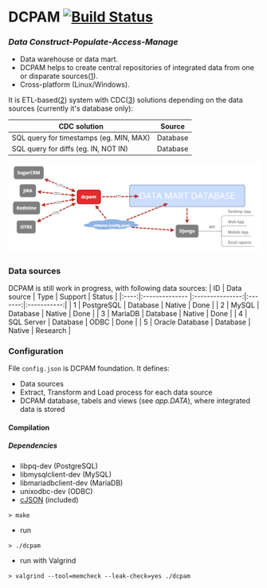 # DCPAM [![Build Status](https://travis-ci.org/OrionExplorer/dcpam.svg?branch=master)](https://travis-ci.org/OrionExplorer/dcpam)
### _Data Construct-Populate-Access-Manage_
* Data warehouse or data mart.
* DCPAM helps to create central repositories of integrated data from one or disparate sources([1]).
* Cross-platform (Linux/Windows).

It is ETL-based([2]) system with CDC([3]) solutions depending on the data sources (currently it's database only):

| CDC solution                            | Source        |
|-----------------------------------------|:-------------:| 
| SQL query for timestamps (eg. MIN, MAX) | Database      |
| SQL query for diffs (eg. IN, NOT IN)    | Database      |


![Architecture overview](https://raw.githubusercontent.com/OrionExplorer/dcpam/master/docs/architecture.png)


### Data sources
DCPAM is still work in progress, with following data sources:
|  ID  | Data source     | Type            | Support | Status      |
|:----:|:--------------  |:---------------:|:-------:|:-----------:|
| 1    | PostgreSQL      | Database        | Native  | Done        |
| 2    | MySQL           | Database        | Native  | Done        |
| 3    | MariaDB         | Database        | Native  | Done        |
| 4    | SQL Server      | Database        | ODBC    | Done        |
| 5    | Oracle Database | Database        | Native  | Research    |


### Configuration
File `config.json` is DCPAM foundation. It defines:
* Data sources
* Extract, Transform and Load process for each data source
* DCPAM database, tabels and views (see _app.DATA_), where integrated data is stored


#### Compilation
##### Dependencies
- libpq-dev (PostgreSQL)
- libmysqlclient-dev (MySQL)
- libmariadbclient-dev (MariaDB)
- unixodbc-dev (ODBC)
- [cJSON](https://github.com/DaveGamble/cJSON "cJSON") (included)

```
> make
```
- run
```
> ./dcpam
```
- run with Valgrind
```
> valgrind --tool=memcheck --leak-check=yes ./dcpam
```

[1]: https://en.wikipedia.org/wiki/Data_warehouse
[2]: https://en.wikipedia.org/wiki/Extract,_transform,_load
[3]: https://en.wikipedia.org/wiki/Change_data_capture
